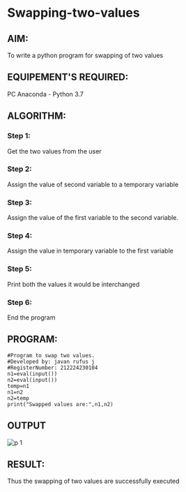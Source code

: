 # Swapping-two-values
## AIM:
To write a python program for swapping of two values
## EQUIPEMENT'S REQUIRED: 
PC
Anaconda - Python 3.7
## ALGORITHM: 
### Step 1:
Get the two values from the user
### Step 2: 
Assign the value of second variable to a temporary variable 
### Step 3: 
Assign the value of the first variable to the second variable.
### Step 4:  
Assign the value in temporary variable to the first variable
### Step 5: 
Print both the values it would be interchanged
### Step 6: 
End the program
## PROGRAM:
```
#Program to swap two values.
#Developed by: javan rufus j
#RegisterNumber: 212224230104
n1=eval(input())
n2=eval(input())
temp=n1
n1=n2
n2=temp
print("Swapped values are:",n1,n2)
```

## OUTPUT
![p 1](https://github.com/user-attachments/assets/a163fa46-c8de-443f-9733-b3502827fd80)





## RESULT:
Thus the swapping of two values are successfully executed



